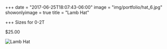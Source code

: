+++
date = "2017-06-25T18:07:43-06:00"
image = "img/portfolio/hat_6.jpg"
showonlyimage = true
title = "Lamb Hat"

+++
Sizes for 0-2T

$25.00

![Lamb Hat](/img/portfolio/hat_6.jpg)
